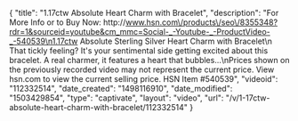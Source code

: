 {
    "title": "1.17ctw Absolute  Heart Charm with Bracelet",
    "description": "For More Info or to Buy Now: http:\/\/www.hsn.com\/products\/seo\/8355348?rdr=1&sourceid=youtube&cm_mmc=Social-_-Youtube-_-ProductVideo-_-540539\n1.17ctw Absolute Sterling Silver Heart Charm with Bracelet\n That tickly feeling? It's your sentimental side getting excited about this bracelet. A real charmer, it features a heart that bubbles...\nPrices shown on the previously recorded video may not represent the current price.  View hsn.com to view the current selling price. HSN Item #540539",
    "videoid": "112332514",
    "date_created": "1498116910",
    "date_modified": "1503429854",
    "type": "captivate",
    "layout": "video",
    "url": "\/v\/1-17ctw-absolute-heart-charm-with-bracelet\/112332514"
}